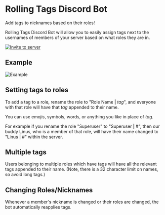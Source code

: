 # Rolling Tags Discord Bot

Add tags to nicknames based on their roles!

Rolling Tags Discord Bot will allow you to easily assign tags next to the usernames of members of your server based on what roles they are in.

[![Invite to server](https://i.imgur.com/z0ywl9d.png)](https://discord.com/api/oauth2/authorize?client_id=806118748573794385&permissions=134217728&scope=bot)

## Example

![Example](https://i.imgur.com/zpnIsnQ.png)

## Setting tags to roles

To add a tag to a role, rename the role to "Role Name | _tag_", and everyone with that role will have that _tag_ appended to their name.

You can use emojis, symbols, words, or anything you like in place of _tag_.

For example if you rename the role "Superuser" to "Superuser | #", then our buddy Linus, who is a member of that role, will have their name changed to "Linus | #" within the server.

## Multiple tags

Users belonging to multiple roles which have tags will have all the relevant tags appended to their name. (Note, there is a 32 character limit on names, so avoid long tags.)

## Changing Roles/Nicknames

Whenever a member's nickname is changed or their roles are changed, the bot automatically reapplies tags.
